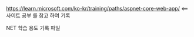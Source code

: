 https://learn.microsoft.com/ko-kr/training/paths/aspnet-core-web-app/ <== 사이트 공부 를 참고 하여 기록

NET 학습 용도 기록 파일
